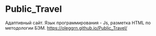 # Public_Travel
Адаптивный сайт. Язык программирования - Js, разметка HTML по методологии БЭМ.
https://oleggrn.github.io/Public_Travel/
